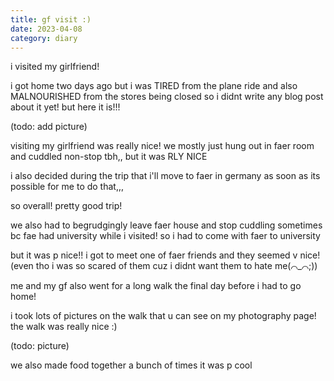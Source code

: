```yaml
---
title: gf visit :)
date: 2023-04-08
category: diary
---
```


i visited my girlfriend! 
<!--more-->
i got home two days ago but i was TIRED from the plane ride and also MALNOURISHED from the stores being closed so i didnt write any blog post about it yet! but here it is!!!

(todo: add picture)

visiting my girlfriend was really nice! we mostly just hung out in faer room and cuddled non-stop tbh,, but it was RLY NICE

i also decided during the trip that i'll move to faer in germany as soon as its possible for me to do that,,,

so overall! pretty good trip!

we also had to begrudgingly leave faer house and stop cuddling sometimes bc fae had university while i visited! so i had to come with faer to university

but it was p nice!! i got to meet one of faer friends and they seemed v nice! (even tho i was so scared of them cuz i didnt want them to hate me(⌒_⌒;))

me and my gf also went for a long walk the final day before i had to go home!

i took lots of pictures on the walk that u can see on my photography page! the walk was really nice :)

(todo: picture)

we also made food together a bunch of times it was p cool

